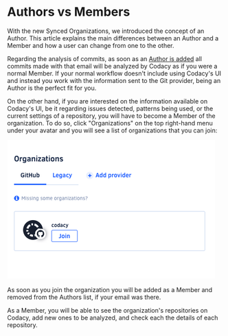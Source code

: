 # Authors vs Members

With the new Synced Organizations, we introduced the concept of an Author. This article explains the main differences between an Author and a Member and how a user can change from one to the other.

Regarding the analysis of commits, as soon as an [Author is added](/hc/en-us/articles/360010922420-Adding-and-managing-Authors) all commits made with that email will be analyzed by Codacy as if you were a normal Member. If your normal workflow doesn't include using Codacy's UI and instead you work with the information sent to the Git provider, being an Author is the perfect fit for you.

On the other hand, if you are interested on the information available on Codacy's UI, be it regarding issues detected, patterns being used, or the current settings of a repository, you will have to become a Member of the organization. To do so, click "Organizations" on the top right-hand menu under your avatar and you will see a list of organizations that you can join:

![](/images/Screen_Shot_2020-02-25_at_15.58.38.png)

As soon as you join the organization you will be added as a Member and removed from the Authors list, if your email was there.

As a Member, you will be able to see the organization's repositories on Codacy, add new ones to be analyzed, and check each the details of each repository.
